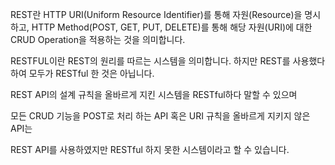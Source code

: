 
<!-- REST 구성 요소

REST는 다음과 같은 3가지로 구성이 되어있다. 

자원(Resource) : HTTP URI

자원에 대한 행위(Verb) : HTTP Method

자원에 대한 행위의 내용 (Representations) : HTTP Message Pay Load -->


REST란 
HTTP URI(Uniform Resource Identifier)를 통해 자원(Resource)을 명시하고,
HTTP Method(POST, GET, PUT, DELETE)를 통해
해당 자원(URI)에 대한 CRUD Operation을 적용하는 것을 의미합니다.



RESTFUL이란 REST의 원리를 따르는 시스템을 의미합니다. 
하지만 REST를 사용했다 하여 모두가 RESTful 한 것은 아닙니다.

REST API의 설계 규칙을 올바르게 지킨 시스템을 RESTful하다 말할 수 있으며

모든 CRUD 기능을 POST로 처리 하는 API 혹은 URI 규칙을 올바르게 지키지 않은 API는 

REST API를 사용하였지만 RESTful 하지 못한 시스템이라고 할 수 있습니다.

